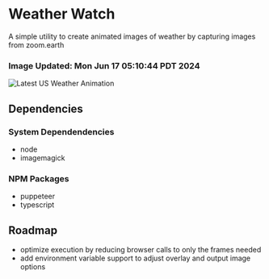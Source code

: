 # Weather Watch

A simple utility to create animated images of weather by capturing images from zoom.earth

### Image Updated: Mon Jun 17 05:10:44 PDT 2024

![Latest US Weather Animation](animations/2024-06-17.webp)

## Dependencies
### System Dependendencies
* node
* imagemagick
### NPM Packages
* puppeteer
* typescript

## Roadmap
* optimize execution by reducing browser calls to only the frames needed
* add environment variable support to adjust overlay and output image options

